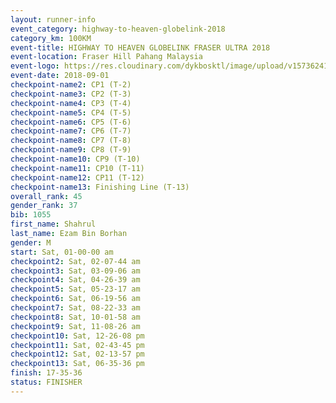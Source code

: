 ```yaml
---
layout: runner-info 
event_category: highway-to-heaven-globelink-2018 
category_km: 100KM 
event-title: HIGHWAY TO HEAVEN GLOBELINK FRASER ULTRA 2018 
event-location: Fraser Hill Pahang Malaysia 
event-logo: https://res.cloudinary.com/dykbosktl/image/upload/v1573624145/Logo/download_nnzjlh.png 
event-date: 2018-09-01 
checkpoint-name2: CP1 (T-2) 
checkpoint-name3: CP2 (T-3) 
checkpoint-name4: CP3 (T-4) 
checkpoint-name5: CP4 (T-5) 
checkpoint-name6: CP5 (T-6) 
checkpoint-name7: CP6 (T-7) 
checkpoint-name8: CP7 (T-8) 
checkpoint-name9: CP8 (T-9) 
checkpoint-name10: CP9 (T-10) 
checkpoint-name11: CP10 (T-11) 
checkpoint-name12: CP11 (T-12) 
checkpoint-name13: Finishing Line (T-13) 
overall_rank: 45
gender_rank: 37
bib: 1055
first_name: Shahrul
last_name: Ezam Bin Borhan
gender: M
start: Sat, 01-00-00 am
checkpoint2: Sat, 02-07-44 am
checkpoint3: Sat, 03-09-06 am
checkpoint4: Sat, 04-26-39 am
checkpoint5: Sat, 05-23-17 am
checkpoint6: Sat, 06-19-56 am
checkpoint7: Sat, 08-22-33 am
checkpoint8: Sat, 10-01-58 am
checkpoint9: Sat, 11-08-26 am
checkpoint10: Sat, 12-26-08 pm
checkpoint11: Sat, 02-43-45 pm
checkpoint12: Sat, 02-13-57 pm
checkpoint13: Sat, 06-35-36 pm
finish: 17-35-36
status: FINISHER
---
```

